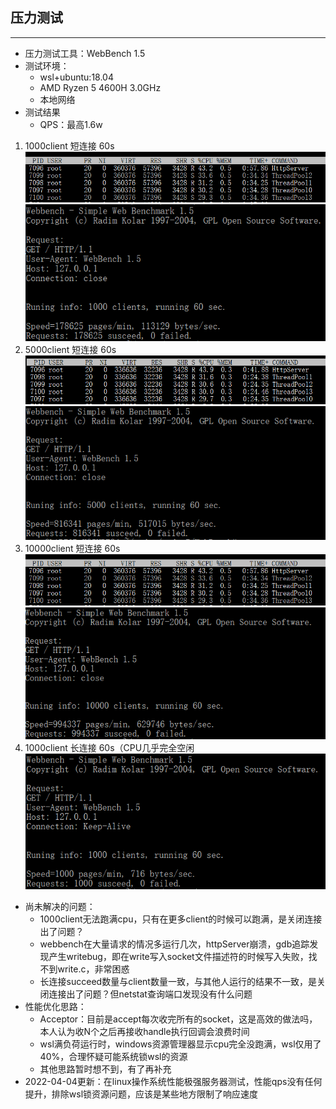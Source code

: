 ## 压力测试
___
* 压力测试工具：WebBench 1.5  
* 测试环境：
  * wsl+ubuntu:18.04  
  * AMD Ryzen 5 4600H 3.0GHz  
  * 本地网络
* 测试结果
  * QPS：最高1.6w
1. 1000client 短连接 60s
  ![](pic/10000_60s_s_top.png)
  ![](pic/1000_60s_s.png)
2. 5000client 短连接 60s
  ![](pic/5000_60s_s_top.png)
  ![](pic/5000_60s_s.png)
3. 10000client 短连接 60s
  ![](pic/10000_60s_s_top.png)
  ![](pic/10000_60s_s.png)
4. 1000client 长连接 60s（CPU几乎完全空闲
   ![](pic/1000_60s_l.png)

* 尚未解决的问题：
  * 1000client无法跑满cpu，只有在更多client的时候可以跑满，是关闭连接出了问题？
  * webbench在大量请求的情况多运行几次，httpServer崩溃，gdb追踪发现产生writebug，即在write写入socket文件描述符的时候写入失败，找不到write.c，非常困惑
  * 长连接succeed数量与client数量一致，与其他人运行的结果不一致，是关闭连接出了问题？但netstat查询端口发现没有什么问题
* 性能优化思路：
  * Acceptor：目前是accept每次收完所有的socket，这是高效的做法吗，本人认为收N个之后再接收handle执行回调会浪费时间
  * wsl满负荷运行时，windows资源管理器显示cpu完全没跑满，wsl仅用了40%，合理怀疑可能系统锁wsl的资源
  * 其他思路暂时想不到，有了再补充
* 2022-04-04更新：在linux操作系统性能极强服务器测试，性能qps没有任何提升，排除wsl锁资源问题，应该是某些地方限制了响应速度